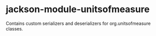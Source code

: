 jackson-module-unitsofmeasure
=============================

Contains custom serializers and deserializers for org.unitsofmeasure classes.